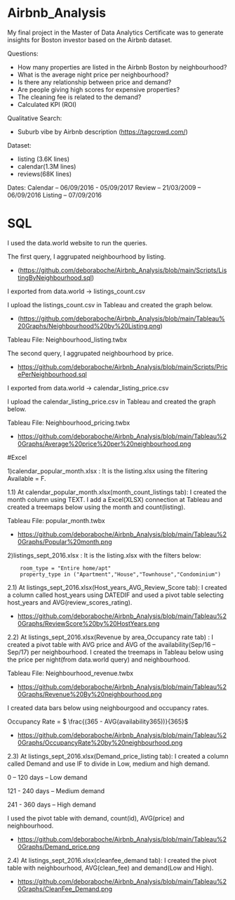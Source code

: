 # Airbnb_Analysis
 My final project in the Master of Data Analytics Certificate was to generate insights for Boston investor based on the Airbnb dataset.

Questions:

- How many properties are listed in the Airbnb Boston by neighbourhood?
- What is the average night price per neighbourhood?
- Is there any relationship between price and demand?
- Are people giving high scores for expensive properties?
- The cleaning fee is related to the demand?
- Calculated KPI (ROI)

Qualitative Search:
- Suburb vibe by Airbnb description (https://tagcrowd.com/)

Dataset:
- listing (3.6K lines)
- calendar(1.3M lines)
- reviews(68K lines)

Dates:
Calendar – 06/09/2016 -  05/09/2017
Review – 21/03/2009 – 06/09/2016
Listing – 07/09/2016

# SQL
I used the data.world website to run the queries. 

The first query,  I aggrupated neighbourhood by listing.
- (https://github.com/deboraboche/Airbnb_Analysis/blob/main/Scripts/ListingByNeighbourhood.sql)

I exported from data.world -> listings_count.csv

I upload the listings_count.csv in Tableau and created the graph below. 
- (https://github.com/deboraboche/Airbnb_Analysis/blob/main/Tableau%20Graphs/Neighbourhood%20by%20Listing.png)

Tableau File: Neighbourhood_listing.twbx

The second query, I aggrupated neighbourhood by price.
- https://github.com/deboraboche/Airbnb_Analysis/blob/main/Scripts/PricePerNeighbourhood.sql

I exported from data.world -> calendar_listing_price.csv

I upload the calendar_listing_price.csv in Tableau and created the graph below. 

Tableau File: Neighbourhood_pricing.twbx
- https://github.com/deboraboche/Airbnb_Analysis/blob/main/Tableau%20Graphs/Average%20price%20per%20neighbourhood.png

#Excel

1)calendar_popular_month.xlsx : It is the listing.xlsx using the filtering Available = F.

1.1) At calendar_popular_month.xlsx(month_count_listings tab): I created the month column using TEXT. I add a Excel(XLSX) connection at Tableau and created a treemaps below using the month and count(listing).

Tableau File: popular_month.twbx
- https://github.com/deboraboche/Airbnb_Analysis/blob/main/Tableau%20Graphs/Popular%20month.png

2)listings_sept_2016.xlsx : It is the listing.xlsx with the filters below:

        room_type = "Entire home/apt"
        property_type in ("Apartment","House","Townhouse","Condominium")

2.1) At listings_sept_2016.xlsx(Host_years_AVG_Review_Score tab): I created a column called host_years using DATEDIF and used a pivot table selecting host_years and AVG(review_scores_rating). 

- https://github.com/deboraboche/Airbnb_Analysis/blob/main/Tableau%20Graphs/ReviewScore%20by%20HostYears.png

2.2) At listings_sept_2016.xlsx(Revenue by area_Occupancy rate tab) : I created a pivot table with AVG price and AVG of the availability(Sep/16 – Sep/17) per neighbourhood. I created the treemaps in Tableau below using the price per night(from data.world query) and neighbourhood.

Tableau File: Neighbourhood_revenue.twbx
 - https://github.com/deboraboche/Airbnb_Analysis/blob/main/Tableau%20Graphs/Revenue%20By%20neighbourhood.png

I created data bars below using neighbourgood and occupancy rates.

Occupancy Rate = $ \frac{(365 - AVG(availability365))}{365}$

- https://github.com/deboraboche/Airbnb_Analysis/blob/main/Tableau%20Graphs/OccupancyRate%20by%20neighbourhood.png

2.3) At listings_sept_2016.xlsx(Demand_price_listing tab): I created a column called Demand and use IF to divide in Low, medium and high demand.

0 – 120 days – Low demand

121 - 240 days – Medium demand

241 - 360 days – High demand

I used the pivot table with demand, count(id), AVG(price) and neighbourhood.

- https://github.com/deboraboche/Airbnb_Analysis/blob/main/Tableau%20Graphs/Demand_price.png

2.4) At listings_sept_2016.xlsx(cleanfee_demand tab): I created the pivot table with neighbourhood, AVG(clean_fee) and demand(Low and High).

- https://github.com/deboraboche/Airbnb_Analysis/blob/main/Tableau%20Graphs/CleanFee_Demand.png

